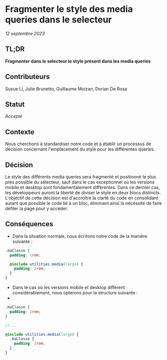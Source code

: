 # Fragmenter le style des media queries dans le selecteur 

_12 septembre 2023_

## TL;DR

**Fragmenter dans le selecteur le style présent dans les media queries**

## Contributeurs

Suxue Li, Julie Brunetto, Guillaume Moizan, Dorian De Rosa

## Statut

*Accepté*

## Contexte

Nous cherchons à standardiser notre code et à établir un processus de décision concernant l'emplacement du style pour
les différentes queries.

## Décision

Le style des différents media queries sera fragmenté et positionné le plus près possible du sélecteur, sauf dans le cas
exceptionnel où les versions mobile et desktop sont fondamentalement différentes. Dans ce dernier cas, les développeurs
auront la liberté de diviser le style en deux blocs distincts.
L'objectif de cette décision est d'accroître la clarté du code en consolidant autant que possible le code lié à un bloc,
éliminant ainsi la nécessité de faire défiler la page pour y accéder.

## Conséquences

- Dans la situation normale, nous écrirons notre code de la manière suivante :

```scss
.maClasse {
  padding: 1rem;

  @include utilities.media(large) {
    padding: 2rem;
  }
}
```

- Dans le cas où les versions mobile et desktop diffèrent considérablement, nous opterons pour la structure suivante :
-

```scss
.maClasse {
  padding: 1rem;
}

//...

@include utilities.media(large) {
  .maClasse {
    padding: 2rem;
  }
}
```